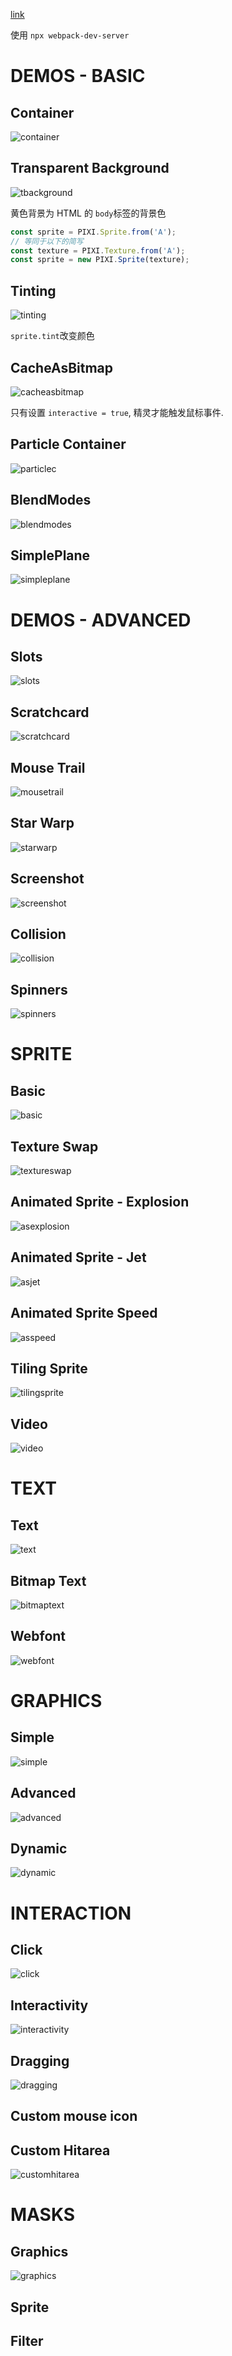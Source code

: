 [link](https://pixijs.io/examples)

使用 `npx webpack-dev-server`

# DEMOS - BASIC

## Container

![container](assets/container.png)

## Transparent Background

![tbackground](assets/tbackground.png)

黄色背景为 HTML 的 `body`标签的背景色

```js
const sprite = PIXI.Sprite.from('A');
// 等同于以下的简写
const texture = PIXI.Texture.from('A');
const sprite = new PIXI.Sprite(texture);
```

## Tinting

![tinting](assets/tinting.jpg)



`sprite.tint`改变颜色

## CacheAsBitmap

![cacheasbitmap](assets/cacheasbitmap.jpg)

只有设置 `interactive = true`, 精灵才能触发鼠标事件.

## Particle Container

![particlec](assets/particlec.jpg)

## BlendModes

![blendmodes](assets/blendmodes.jpg)

## SimplePlane

![simpleplane](assets/simpleplane.jpg)

# DEMOS - ADVANCED

## Slots

![slots](assets/slots.jpg)

## Scratchcard

![scratchcard](assets/scratchcard.jpg)

## Mouse Trail

![mousetrail](assets/mousetrail.jpg)

## Star Warp

![starwarp](assets/starwarp.png)

## Screenshot

![screenshot](assets/screenshot.jpg)

## Collision

![collision](assets/collision.png)

## Spinners

![spinners](assets/spinners.jpg)

# SPRITE

## Basic

![basic](assets/basic.jpg)

## Texture Swap

![textureswap](assets/textureswap.jpg)

## Animated Sprite - Explosion

![asexplosion](assets/asexplosion.jpg)

## Animated Sprite - Jet

![asjet](assets/asjet.jpg)

## Animated Sprite Speed

![asspeed](assets/asspeed.jpg)

## Tiling Sprite

![tilingsprite](assets/tilingsprite.jpg)

## Video

![video](assets/video.jpg)

# TEXT

## Text

![text](assets/text.jpg)

## Bitmap Text

![bitmaptext](assets/bitmaptext.jpg)

## Webfont

![webfont](assets/webfont.jpg)

# GRAPHICS

## Simple

![simple](assets/simple.png)

## Advanced

![advanced](assets/advanced.jpg)

## Dynamic

![dynamic](assets/dynamic.png)

# INTERACTION

## Click

![click](assets/click.jpg)

## Interactivity

![interactivity](assets/interactivity.jpg)

## Dragging

![dragging](assets/dragging.png)

## Custom mouse icon

## Custom Hitarea

![customhitarea](assets/customhitarea.jpg)

# MASKS

## Graphics

![graphics](assets/graphics.jpg)

## Sprite



## Filter



